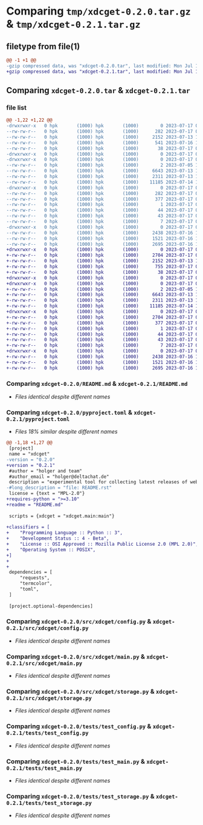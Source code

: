 # Comparing `tmp/xdcget-0.2.0.tar.gz` & `tmp/xdcget-0.2.1.tar.gz`

## filetype from file(1)

```diff
@@ -1 +1 @@
-gzip compressed data, was "xdcget-0.2.0.tar", last modified: Mon Jul 17 07:42:27 2023, max compression
+gzip compressed data, was "xdcget-0.2.1.tar", last modified: Mon Jul 17 08:02:06 2023, max compression
```

## Comparing `xdcget-0.2.0.tar` & `xdcget-0.2.1.tar`

### file list

```diff
@@ -1,22 +1,22 @@
-drwxrwxr-x   0 hpk       (1000) hpk       (1000)        0 2023-07-17 07:42:27.878903 xdcget-0.2.0/
--rw-rw-r--   0 hpk       (1000) hpk       (1000)      282 2023-07-17 07:42:27.878903 xdcget-0.2.0/PKG-INFO
--rw-rw-r--   0 hpk       (1000) hpk       (1000)     2152 2023-07-13 14:35:59.000000 xdcget-0.2.0/README.md
--rw-rw-r--   0 hpk       (1000) hpk       (1000)      541 2023-07-16 11:58:51.000000 xdcget-0.2.0/pyproject.toml
--rw-rw-r--   0 hpk       (1000) hpk       (1000)       38 2023-07-17 07:42:27.878903 xdcget-0.2.0/setup.cfg
-drwxrwxr-x   0 hpk       (1000) hpk       (1000)        0 2023-07-17 07:42:27.878903 xdcget-0.2.0/src/
-drwxrwxr-x   0 hpk       (1000) hpk       (1000)        0 2023-07-17 07:42:27.878903 xdcget-0.2.0/src/xdcget/
--rw-rw-r--   0 hpk       (1000) hpk       (1000)        2 2023-07-05 12:29:52.000000 xdcget-0.2.0/src/xdcget/__init__.py
--rw-rw-r--   0 hpk       (1000) hpk       (1000)     6643 2023-07-13 14:35:59.000000 xdcget-0.2.0/src/xdcget/config.py
--rw-rw-r--   0 hpk       (1000) hpk       (1000)     2311 2023-07-13 14:35:59.000000 xdcget-0.2.0/src/xdcget/main.py
--rw-rw-r--   0 hpk       (1000) hpk       (1000)    11185 2023-07-14 13:04:30.000000 xdcget-0.2.0/src/xdcget/storage.py
-drwxrwxr-x   0 hpk       (1000) hpk       (1000)        0 2023-07-17 07:42:27.878903 xdcget-0.2.0/src/xdcget.egg-info/
--rw-rw-r--   0 hpk       (1000) hpk       (1000)      282 2023-07-17 07:42:27.000000 xdcget-0.2.0/src/xdcget.egg-info/PKG-INFO
--rw-rw-r--   0 hpk       (1000) hpk       (1000)      377 2023-07-17 07:42:27.000000 xdcget-0.2.0/src/xdcget.egg-info/SOURCES.txt
--rw-rw-r--   0 hpk       (1000) hpk       (1000)        1 2023-07-17 07:42:27.000000 xdcget-0.2.0/src/xdcget.egg-info/dependency_links.txt
--rw-rw-r--   0 hpk       (1000) hpk       (1000)       44 2023-07-17 07:42:27.000000 xdcget-0.2.0/src/xdcget.egg-info/entry_points.txt
--rw-rw-r--   0 hpk       (1000) hpk       (1000)       43 2023-07-17 07:42:27.000000 xdcget-0.2.0/src/xdcget.egg-info/requires.txt
--rw-rw-r--   0 hpk       (1000) hpk       (1000)        7 2023-07-17 07:42:27.000000 xdcget-0.2.0/src/xdcget.egg-info/top_level.txt
-drwxrwxr-x   0 hpk       (1000) hpk       (1000)        0 2023-07-17 07:42:27.878903 xdcget-0.2.0/tests/
--rw-rw-r--   0 hpk       (1000) hpk       (1000)     2438 2023-07-16 11:24:32.000000 xdcget-0.2.0/tests/test_config.py
--rw-rw-r--   0 hpk       (1000) hpk       (1000)     1521 2023-07-16 11:24:32.000000 xdcget-0.2.0/tests/test_main.py
--rw-rw-r--   0 hpk       (1000) hpk       (1000)     2695 2023-07-16 11:24:32.000000 xdcget-0.2.0/tests/test_storage.py
+drwxrwxr-x   0 hpk       (1000) hpk       (1000)        0 2023-07-17 08:02:06.353537 xdcget-0.2.1/
+-rw-rw-r--   0 hpk       (1000) hpk       (1000)     2704 2023-07-17 08:02:06.353537 xdcget-0.2.1/PKG-INFO
+-rw-rw-r--   0 hpk       (1000) hpk       (1000)     2152 2023-07-13 14:35:59.000000 xdcget-0.2.1/README.md
+-rw-rw-r--   0 hpk       (1000) hpk       (1000)      755 2023-07-17 08:01:58.000000 xdcget-0.2.1/pyproject.toml
+-rw-rw-r--   0 hpk       (1000) hpk       (1000)       38 2023-07-17 08:02:06.353537 xdcget-0.2.1/setup.cfg
+drwxrwxr-x   0 hpk       (1000) hpk       (1000)        0 2023-07-17 08:02:06.353537 xdcget-0.2.1/src/
+drwxrwxr-x   0 hpk       (1000) hpk       (1000)        0 2023-07-17 08:02:06.353537 xdcget-0.2.1/src/xdcget/
+-rw-rw-r--   0 hpk       (1000) hpk       (1000)        2 2023-07-05 12:29:52.000000 xdcget-0.2.1/src/xdcget/__init__.py
+-rw-rw-r--   0 hpk       (1000) hpk       (1000)     6643 2023-07-13 14:35:59.000000 xdcget-0.2.1/src/xdcget/config.py
+-rw-rw-r--   0 hpk       (1000) hpk       (1000)     2311 2023-07-13 14:35:59.000000 xdcget-0.2.1/src/xdcget/main.py
+-rw-rw-r--   0 hpk       (1000) hpk       (1000)    11185 2023-07-14 13:04:30.000000 xdcget-0.2.1/src/xdcget/storage.py
+drwxrwxr-x   0 hpk       (1000) hpk       (1000)        0 2023-07-17 08:02:06.353537 xdcget-0.2.1/src/xdcget.egg-info/
+-rw-rw-r--   0 hpk       (1000) hpk       (1000)     2704 2023-07-17 08:02:06.000000 xdcget-0.2.1/src/xdcget.egg-info/PKG-INFO
+-rw-rw-r--   0 hpk       (1000) hpk       (1000)      377 2023-07-17 08:02:06.000000 xdcget-0.2.1/src/xdcget.egg-info/SOURCES.txt
+-rw-rw-r--   0 hpk       (1000) hpk       (1000)        1 2023-07-17 08:02:06.000000 xdcget-0.2.1/src/xdcget.egg-info/dependency_links.txt
+-rw-rw-r--   0 hpk       (1000) hpk       (1000)       44 2023-07-17 08:02:06.000000 xdcget-0.2.1/src/xdcget.egg-info/entry_points.txt
+-rw-rw-r--   0 hpk       (1000) hpk       (1000)       43 2023-07-17 08:02:06.000000 xdcget-0.2.1/src/xdcget.egg-info/requires.txt
+-rw-rw-r--   0 hpk       (1000) hpk       (1000)        7 2023-07-17 08:02:06.000000 xdcget-0.2.1/src/xdcget.egg-info/top_level.txt
+drwxrwxr-x   0 hpk       (1000) hpk       (1000)        0 2023-07-17 08:02:06.353537 xdcget-0.2.1/tests/
+-rw-rw-r--   0 hpk       (1000) hpk       (1000)     2438 2023-07-16 11:24:32.000000 xdcget-0.2.1/tests/test_config.py
+-rw-rw-r--   0 hpk       (1000) hpk       (1000)     1521 2023-07-16 11:24:32.000000 xdcget-0.2.1/tests/test_main.py
+-rw-rw-r--   0 hpk       (1000) hpk       (1000)     2695 2023-07-16 11:24:32.000000 xdcget-0.2.1/tests/test_storage.py
```

### Comparing `xdcget-0.2.0/README.md` & `xdcget-0.2.1/README.md`

 * *Files identical despite different names*

### Comparing `xdcget-0.2.0/pyproject.toml` & `xdcget-0.2.1/pyproject.toml`

 * *Files 18% similar despite different names*

```diff
@@ -1,18 +1,27 @@
 [project]
 name = "xdcget"
-version = "0.2.0"
+version = "0.2.1"
 #author = "holger and team" 
 #author_email = "holger@deltachat.de"
 description = "experimental tool for collecting latest releases of webxdc apps"
-#long_description = "file: README.rst"
 license = {text = "MPL-2.0"}
+requires-python = ">=3.10"
+readme = "README.md"
 
 scripts = {xdcget = "xdcget.main:main"}
 
+classifiers = [
+    "Programming Language :: Python :: 3",
+    "Development Status :: 4 - Beta",
+    "License :: OSI Approved :: Mozilla Public License 2.0 (MPL 2.0)",
+    "Operating System :: POSIX",
+]
+
+
 dependencies = [
     "requests",
     "termcolor",
     "toml",
 ]
 
 [project.optional-dependencies]
```

### Comparing `xdcget-0.2.0/src/xdcget/config.py` & `xdcget-0.2.1/src/xdcget/config.py`

 * *Files identical despite different names*

### Comparing `xdcget-0.2.0/src/xdcget/main.py` & `xdcget-0.2.1/src/xdcget/main.py`

 * *Files identical despite different names*

### Comparing `xdcget-0.2.0/src/xdcget/storage.py` & `xdcget-0.2.1/src/xdcget/storage.py`

 * *Files identical despite different names*

### Comparing `xdcget-0.2.0/tests/test_config.py` & `xdcget-0.2.1/tests/test_config.py`

 * *Files identical despite different names*

### Comparing `xdcget-0.2.0/tests/test_main.py` & `xdcget-0.2.1/tests/test_main.py`

 * *Files identical despite different names*

### Comparing `xdcget-0.2.0/tests/test_storage.py` & `xdcget-0.2.1/tests/test_storage.py`

 * *Files identical despite different names*

